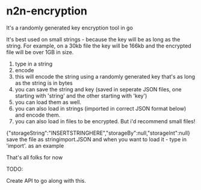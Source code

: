 # n2n-encryption
It's a randomly generated key encryption tool in go

It's best used on small strings - because the key will be as long as the string. 
For example, on a 30kb file the key will be 166kb and the encrypted file will be over 1GB in size.

1) type in a string
2) encode
3) this will encode the string using a randomly generated key that's as long as the string is in bytes
4) you can save the string and key (saved in seperate JSON files, one starting with 'string' and the other starting with 'key')
5) you can load them as well.
6) you can also load in strings (imported in correct JSON format below) and encode them.
7) you can also load in files to be encrypted. But i'd recommend small files! 

{"storageString":"INSERTSTRINGHERE","storageBy":null,"storageInt":null}
save the file as stringimport.JSON
and when you want to load it - type in 'import'.
as an example

That's all folks for now

TODO:

Create API to go along with this.
